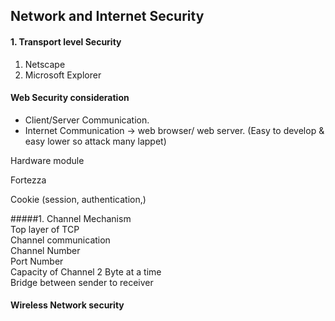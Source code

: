 ## Network and Internet Security
#### 1. Transport level Security
1. Netscape
2. Microsoft Explorer

#### Web Security consideration
* Client/Server Communication.
* Internet Communication → web browser/ web server. (Easy to develop & easy lower so attack many lappet)  

Hardware module  

Fortezza 

Cookie (session, authentication,)

#####1.  Channel Mechanism  
Top layer of TCP  
Channel communication  
Channel Number  
Port Number  
Capacity of Channel  2 Byte at a time  
Bridge between sender to receiver   


#### Wireless Network security
